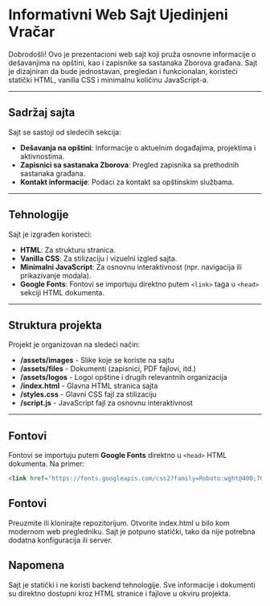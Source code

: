 # Informativni Web Sajt Ujedinjeni Vračar

Dobrodošli! Ovo je prezentacioni web sajt koji pruža osnovne informacije o dešavanjima na opštini, kao i zapisnike sa sastanaka Zborova građana. 
Sajt je dizajniran da bude jednostavan, pregledan i funkcionalan, koristeći statički HTML, vanilla CSS i minimalnu količinu JavaScript-a.

---

## Sadržaj sajta

Sajt se sastoji od sledećih sekcija:
- **Dešavanja na opštini**: Informacije o aktuelnim događajima, projektima i aktivnostima.
- **Zapisnici sa sastanaka Zborova**: Pregled zapisnika sa prethodnih sastanaka građana.
- **Kontakt informacije**: Podaci za kontakt sa opštinskim službama.

---

## Tehnologije

Sajt je izgrađen koristeći:
- **HTML**: Za strukturu stranica.
- **Vanilla CSS**: Za stilizaciju i vizuelni izgled sajta.
- **Minimalni JavaScript**: Za osnovnu interaktivnost (npr. navigacija ili prikazivanje modala).
- **Google Fonts**: Fontovi se importuju direktno putem `<link>` taga u `<head>` sekciji HTML dokumenta.

---

## Struktura projekta

Projekt je organizovan na sledeći način:
- **/assets/images** - Slike koje se koriste na sajtu
- **/assets/files** - Dokumenti (zapisnici, PDF fajlovi, itd.)
- **/assets/logos** - Logoi opštine i drugih relevantnih organizacija
- **/index.html** - Glavna HTML stranica sajta 
- **/styles.css** - Glavni CSS fajl za stilizaciju 
- **/script.js** - JavaScript fajl za osnovnu interaktivnost


---

## Fontovi

Fontovi se importuju putem **Google Fonts** direktno u `<head>` HTML dokumenta. Na primer:

```html
<link href="https://fonts.googleapis.com/css2?family=Roboto:wght@400;700&display=swap" rel="stylesheet">
```

## Fontovi

Preuzmite ili klonirajte repozitorijum.
Otvorite index.html u bilo kom modernom web pregledniku.
Sajt je potpuno statički, tako da nije potrebna dodatna konfiguracija ili server.

## Napomena
Sajt je statički i ne koristi backend tehnologije. Sve informacije i dokumenti su direktno dostupni kroz HTML stranice i fajlove u okviru projekta.
